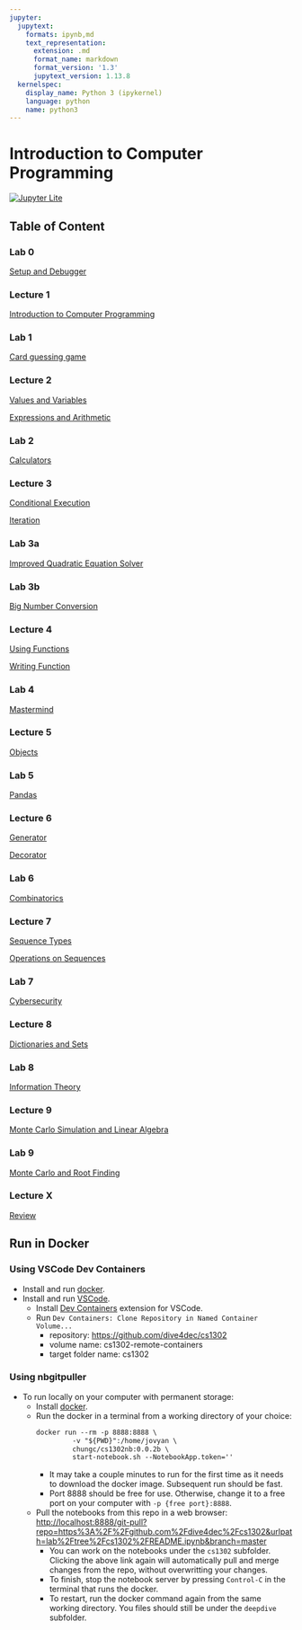 ```yaml
---
jupyter:
  jupytext:
    formats: ipynb,md
    text_representation:
      extension: .md
      format_name: markdown
      format_version: '1.3'
      jupytext_version: 1.13.8
  kernelspec:
    display_name: Python 3 (ipykernel)
    language: python
    name: python3
---
```


# Introduction to Computer Programming


[![Jupyter Lite][lite-badge]](https://dive4dec.github.io/cs1302/lab/?path=README.ipynb)

[lite-badge]: https://jupyterlite.rtfd.io/en/latest/_static/badge.svg

<!-- #region tags=[] -->
## Table of Content
<!-- #endregion -->

### Lab 0


[Setup and Debugger](Lab0/main.ipynb)


### Lecture 1


[Introduction to Computer Programming](Lecture1/Introduction%20to%20Computer%20Programming.ipynb)


### Lab 1


[Card guessing game](Lab1/main.ipynb)


### Lecture 2


[Values and Variables](Lecture2/Values%20and%20Variables.ipynb)


[Expressions and Arithmetic](Lecture2/Expressions%20and%20Arithmetic.ipynb)


### Lab 2


[Calculators](Lab2/main.ipynb)


### Lecture 3


[Conditional Execution](Lecture3/Conditional%20Execution.ipynb)


[Iteration](Lecture3/Iteration.ipynb)


### Lab 3a


[Improved Quadratic Equation Solver](Laba/main.ipynb)


### Lab 3b


[Big Number Conversion](Labb/main.ipynb)


### Lecture 4


[Using Functions](Using%20Functions.ipynb)


[Writing Function](Writing%20Function.ipynb)


### Lab 4


[Mastermind](Lab4/main.ipynb)


### Lecture 5


[Objects](Objects.ipynb)


### Lab 5


[Pandas](Lab5/main.ipynb)


### Lecture 6


[Generator](Generator.ipynb)


[Decorator](Decorator.ipynb)


### Lab 6


[Combinatorics](Lab6/main.ipynb)


### Lecture 7


[Sequence Types](Sequence%20Types.ipynb)


[Operations on Sequences](Operations%20on%20Sequences.ipynb)


### Lab 7


[Cybersecurity](Lab7/main.ipynb)


### Lecture 8


[Dictionaries and Sets](Dictionaries%20and%20Sets.ipynb)


### Lab 8


[Information Theory](Lab8/main.ipynb)


### Lecture 9


[Monte Carlo Simulation and Linear Algebra](Monte%20Carlo%20Simulation%20and%20Linear%20Algebra.ipynb)


### Lab 9


[Monte Carlo and Root Finding](Lab9/main.ipynb)


### Lecture X


[Review](Review.ipynb)


<!-- #region tags=[] -->
## Run in Docker
<!-- #endregion -->

### Using VSCode Dev Containers


- Install and run [docker](https://docs.docker.com/get-started/#download-and-install-docker).
- Install and run [VSCode](https://code.visualstudio.com/).
  - Install [Dev Containers](https://code.visualstudio.com/docs/devcontainers/containers) extension for VSCode.
  - Run `Dev Containers: Clone Repository in Named Container Volume...`
      - repository: https://github.com/dive4dec/cs1302
      - volume name: cs1302-remote-containers
      - target folder name: cs1302


### Using nbgitpuller


- To run locally on your computer with permanent storage:
  - Install [docker](https://docs.docker.com/get-started/#download-and-install-docker).
  - Run the docker in a terminal from a working directory of your choice:  
      ```markdown
      docker run --rm -p 8888:8888 \
               -v "${PWD}":/home/jovyan \
               chungc/cs1302nb:0.0.2b \
               start-notebook.sh --NotebookApp.token=''
      ```
    - It may take a couple minutes to run for the first time as it needs to download the docker image. Subsequent run should be fast.
    - Port 8888 should be free for use. Otherwise, change it to a free port on your computer with `-p {free port}:8888`.
  - Pull the notebooks from this repo in a web browser:  
      <http://localhost:8888/git-pull?repo=https%3A%2F%2Fgithub.com%2Fdive4dec%2Fcs1302&urlpath=lab%2Ftree%2Fcs1302%2FREADME.ipynb&branch=master>
    - You can work on the notebooks under the `cs1302` subfolder. Clicking the above link again will automatically pull and merge changes from the repo, without overwritting your changes.
    - To finish, stop the notebook server by pressing `Control-C` in the terminal that runs the docker.
    - To restart, run the docker command again from the same working directory. You files should still be under the `deepdive` subfolder.
